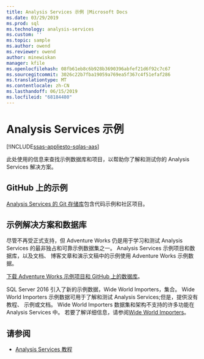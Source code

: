 ```yaml
---
title: Analysis Services 示例 |Microsoft Docs
ms.date: 03/29/2019
ms.prod: sql
ms.technology: analysis-services
ms.custom: ''
ms.topic: sample
ms.author: owend
ms.reviewer: owend
author: minewiskan
manager: kfile
ms.openlocfilehash: 08fb61eb8c6b928b3690396abfef21d6f92c7c67
ms.sourcegitcommit: 3026c22b7fba19059a769ea5f367c4f51efaf286
ms.translationtype: MT
ms.contentlocale: zh-CN
ms.lasthandoff: 06/15/2019
ms.locfileid: "68184480"
---
```

# <a name="analysis-services-samples"></a>Analysis Services 示例
[!INCLUDE[ssas-appliesto-sqlas-aas](../includes/ssas-appliesto-sqlas-aas.md)]

  此处使用的信息来查找示例数据库和项目，以帮助你了解和测试你的 Analysis Services 解决方案。
  

## <a name="samples-on-github"></a>GitHub 上的示例

[Analysis Services 的 Git 存储库](https://github.com/Microsoft/Analysis-Services)包含代码示例和社区项目。

## <a name="sample-solutions-and-databases"></a>示例解决方案和数据库  

尽管不再受正式支持，但 Adventure Works 仍是用于学习和测试 Analysis Services 的最非独占和可靠示例数据集之一。 Analysis Services 示例项目和数据库，以及文档、 博客文章和演示文稿中的示例使用 Adventure Works 示例数据。

[下载 Adventure Works 示例项目和 GitHub 上的数据库](https://github.com/Microsoft/sql-server-samples/releases/tag/adventureworks)。

SQL Server 2016 引入了新的示例数据，Wide World Importers，集合。 Wide World Importers 示例数据可用于了解和测试 Analysis Services;但是，提供没有教程、 示例或文档。 Wide World Importers 数据集和架构不支持的许多功能在 Analysis Services 中。 若要了解详细信息，请参阅[Wide World Importers](../sample/world-wide-importers/wide-world-importers-documentation.md)。


  
## <a name="see-also"></a>请参阅  
*   [Analysis Services 教程](../analysis-services/analysis-services-tutorials-ssas.md)

  
  
